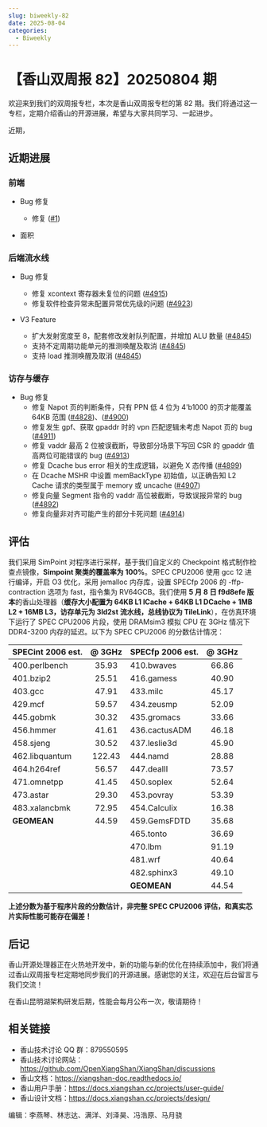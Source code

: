```yaml
---
slug: biweekly-82
date: 2025-08-04
categories:
  - Biweekly
---
```


# 【香山双周报 82】20250804 期

欢迎来到我们的双周报专栏，本次是香山双周报专栏的第 82 期。我们将通过这一专栏，定期介绍香山的开源进展，希望与大家共同学习、一起进步。

近期，


<!-- more -->

## 近期进展

### 前端

- Bug 修复
    - 修复 ([#1](https://github.com/OpenXiangShan/XiangShan/pull/1))

- 面积

### 后端流水线

- Bug 修复
    - 修复 xcontext 寄存器未复位的问题 ([#4915](https://github.com/OpenXiangShan/XiangShan/pull/4915))
    - 修复软件检查异常未配置异常优先级的问题 ([#4923](https://github.com/OpenXiangShan/XiangShan/pull/4923))

- V3 Feature
    - 扩大发射宽度至 8，配套修改发射队列配置，并增加 ALU 数量 ([#4845](https://github.com/OpenXiangShan/XiangShan/pull/4845))
    - 支持不定周期功能单元的推测唤醒及取消 ([#4845](https://github.com/OpenXiangShan/XiangShan/pull/4845))
    - 支持 load 推测唤醒及取消 ([#4845](https://github.com/OpenXiangShan/XiangShan/pull/4845))

### 访存与缓存

- Bug 修复
    - 修复 Napot 页的判断条件，只有 PPN 低 4 位为 4'b1000 的页才能覆盖 64KB 范围 ([#4828](https://github.com/OpenXiangShan/XiangShan/pull/4828))、([#4900](https://github.com/OpenXiangShan/XiangShan/pull/4900))
    - 修复发生 gpf、获取 gpaddr 时的 vpn 匹配逻辑未考虑 Napot 页的 bug ([#4911](https://github.com/OpenXiangShan/XiangShan/pull/4911))
    - 修复 vaddr 最高 2 位被误截断，导致部分场景下写回 CSR 的 gpaddr 值高两位可能错误的 bug ([#4913](https://github.com/OpenXiangShan/XiangShan/pull/4913))
    - 修复 Dcache bus error 相关的生成逻辑，以避免 X 态传播 ([#4899](https://github.com/OpenXiangShan/XiangShan/pull/4899))
    - 在 Dcache MSHR 中设置 memBackType 初始值，以正确告知 L2 Cache 请求的类型属于 memory 或 uncache ([#4907](https://github.com/OpenXiangShan/XiangShan/pull/4907))
    - 修复向量 Segment 指令的 vaddr 高位被截断，导致误报异常的 bug ([#4892](https://github.com/OpenXiangShan/XiangShan/pull/4892))
    - 修复向量非对齐可能产生的部分卡死问题 ([#4914](https://github.com/OpenXiangShan/XiangShan/pull/4914))


## 评估

我们采用 SimPoint 对程序进行采样，基于我们自定义的 Checkpoint 格式制作检查点镜像，**Simpoint 聚类的覆盖率为 100%**。SPEC CPU2006 使用 gcc 12 进行编译，开启 O3 优化，采用 jemalloc 内存库，设置 SPECfp 2006 的 -ffp-contraction 选项为 fast，指令集为 RV64GCB。我们使用 **5 月 8 日 f9d8efe 版本**的香山处理器（**缓存大小配置为 64KB L1 ICache + 64KB L1 DCache + 1MB L2 + 16MB L3，访存单元为 3ld2st 流水线，总线协议为 TileLink**），在仿真环境下运行了 SPEC CPU2006 片段，使用 DRAMsim3 模拟 CPU 在 3GHz 情况下 DDR4-3200 内存的延迟。以下为 SPEC CPU2006 的分数估计情况：

| SPECint 2006 est. | @ 3GHz | SPECfp 2006 est.  | @ 3GHz |
| :---------------- | :----: | :---------------- | :----: |
| 400.perlbench     | 35.93  | 410.bwaves        | 66.86  |
| 401.bzip2         | 25.51  | 416.gamess        | 40.90  |
| 403.gcc           | 47.91  | 433.milc          | 45.17  |
| 429.mcf           | 59.57  | 434.zeusmp        | 52.09  |
| 445.gobmk         | 30.32  | 435.gromacs       | 33.66  |
| 456.hmmer         | 41.61  | 436.cactusADM     | 46.18  |
| 458.sjeng         | 30.52  | 437.leslie3d      | 45.90  |
| 462.libquantum    | 122.43 | 444.namd          | 28.88  |
| 464.h264ref       | 56.57  | 447.dealII        | 73.57  |
| 471.omnetpp       | 41.45  | 450.soplex        | 52.64  |
| 473.astar         | 29.30  | 453.povray        | 53.39  |
| 483.xalancbmk     | 72.95  | 454.Calculix      | 16.38  |
| **GEOMEAN**       | 44.59  | 459.GemsFDTD      | 35.68  |
|                   |        | 465.tonto         | 36.69  |
|                   |        | 470.lbm           | 91.19  |
|                   |        | 481.wrf           | 40.64  |
|                   |        | 482.sphinx3       | 49.10  |
|                   |        | **GEOMEAN**       | 44.54  |

**上述分数为基于程序片段的分数估计，非完整 SPEC CPU2006 评估，和真实芯片实际性能可能存在偏差！**

## 后记

香山开源处理器正在火热地开发中，新的功能与新的优化在持续添加中，我们将通过香山双周报专栏定期地同步我们的开源进展。感谢您的关注，欢迎在后台留言与我们交流！

在香山昆明湖架构研发后期，性能会每月公布一次，敬请期待！

## 相关链接

- 香山技术讨论 QQ 群：879550595
- 香山技术讨论网站：https://github.com/OpenXiangShan/XiangShan/discussions
- 香山文档：https://xiangshan-doc.readthedocs.io/
- 香山用户手册：https://docs.xiangshan.cc/projects/user-guide/
- 香山设计文档：https://docs.xiangshan.cc/projects/design/

编辑：李燕琴、林志达、满洋、刘泽昊、冯浩原、马月骁
